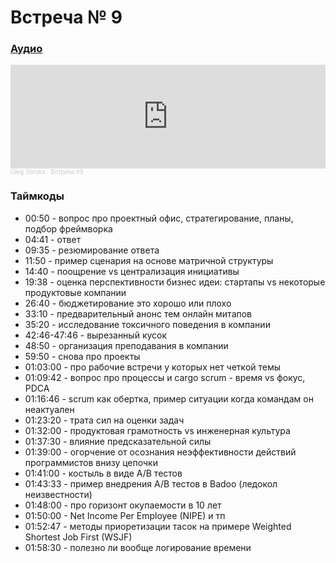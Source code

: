 # Встреча № 9

### [Аудио](https://soundcloud.com/oleg-soroka/vstrecha-9)

<iframe width="100%" height="166" scrolling="no" frameborder="no" allow="autoplay" src="https://w.soundcloud.com/player/?url=https%3A//api.soundcloud.com/tracks/1630941846&color=%23ff5500&auto_play=false&hide_related=false&show_comments=true&show_user=true&show_reposts=false&show_teaser=true"></iframe><div style="font-size: 10px; color: #cccccc;line-break: anywhere;word-break: normal;overflow: hidden;white-space: nowrap;text-overflow: ellipsis; font-family: Interstate,Lucida Grande,Lucida Sans Unicode,Lucida Sans,Garuda,Verdana,Tahoma,sans-serif;font-weight: 100;"><a href="https://soundcloud.com/oleg-soroka" title="Oleg Soroka" target="_blank" style="color: #cccccc; text-decoration: none;">Oleg Soroka</a> · <a href="https://soundcloud.com/oleg-soroka/vstrecha-9" title="Встреча #9" target="_blank" style="color: #cccccc; text-decoration: none;">Встреча #9</a></div>

### Таймкоды

- 00:50 - вопрос про проектный офис, стратегирование, планы, подбор фреймворка
- 04:41 - ответ
- 09:35 - резюмирование ответа
- 11:50 - пример сценария на основе матричной структуры
- 14:40 - поощрение vs централизация инициативы
- 19:38 - оценка перспективности бизнес идеи: стартапы vs некоторые продуктовые компании
- 26:40 - бюджетирование это хорошо или плохо
- 33:10 - предварительный анонс тем онлайн митапов
- 35:20 - исследование токсичного поведения в компании
- 42:46-47:46 - вырезанный кусок
- 48:50 - организация преподавания в компании
- 59:50 - снова про проекты
- 01:03:00 - про рабочие встречи у которых нет четкой темы
- 01:09:42 - вопрос про процессы и cargo scrum - время vs фокус, PDCA
- 01:16:46 - scrum как обертка, пример ситуации когда командам он неактуален
- 01:23:20 - трата сил на оценки задач
- 01:32:00 - продуктовая грамотность vs инженерная культура
- 01:37:30 - влияние предсказательной силы
- 01:39:00 - огорчение от осознания неэффективности действий программистов внизу цепочки
- 01:41:00 - костыль в виде A/B тестов
- 01:43:33 - пример внедрения A/B тестов в Badoo (ледокол неизвестности)
- 01:48:00 - про горизонт окупаемости в 10 лет
- 01:50:00 - Net Income Per Employee (NIPE) и тп
- 01:52:47 - методы приоретизации тасок на примере Weighted Shortest Job First (WSJF) 
- 01:58:30 - полезно ли вообще логирование времени
